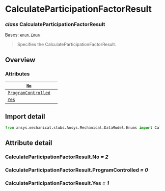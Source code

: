 <a id="calculateparticipationfactorresult"></a>

# CalculateParticipationFactorResult

<a id="CalculateParticipationFactorResult"></a>

### *class* CalculateParticipationFactorResult

Bases: [`enum.Enum`](https://docs.python.org/3/library/enum.html#enum.Enum)

> Specifies the CalculateParticipationFactorResult.

> <!-- !! processed by numpydoc !! -->

<a id="overview"></a>

## Overview

### Attributes

| [`No`](#CalculateParticipationFactorResult.No)                               |    |
|------------------------------------------------------------------------------|----|
| [`ProgramControlled`](#CalculateParticipationFactorResult.ProgramControlled) |    |
| [`Yes`](#CalculateParticipationFactorResult.Yes)                             |    |

<a id="import-detail"></a>

## Import detail

```python
from ansys.mechanical.stubs.Ansys.Mechanical.DataModel.Enums import CalculateParticipationFactorResult
```

<a id="attribute-detail"></a>

## Attribute detail

<a id="CalculateParticipationFactorResult.No"></a>

### CalculateParticipationFactorResult.No *= 2*

<a id="CalculateParticipationFactorResult.ProgramControlled"></a>

### CalculateParticipationFactorResult.ProgramControlled *= 0*

<a id="CalculateParticipationFactorResult.Yes"></a>

### CalculateParticipationFactorResult.Yes *= 1*
